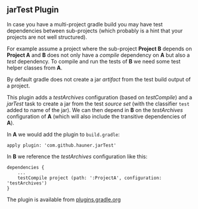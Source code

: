 ## jarTest Plugin
 
In case you have a multi-project gradle build you may have test dependencies between sub-projects
(which probably is a hint that your projects are not well structured).

For example assume a project where the sub-project **Project B** depends on **Project A** and **B**
does not only have a *compile* dependency on **A** but also a *test* dependency. To compile and run
the tests of **B** we need some test helper classes from **A**. 

By default gradle does not create a jar *artifact* from the test build output of a project. 

This plugin adds a *testArchives* configuration (based on *testCompile*) and a *jarTest* task to
create a jar from the test *source set* (with the classifier `test` added to name of the jar). We
can then depend in **B** on the *testArchives* configuration of **A** (which will also include the
transitive dependencies of **A**).

In **A** we would add the plugin to `build.gradle`:

    apply plugin: 'com.github.hauner.jarTest'


In **B** we reference the *testArchives* configuration like this:

    dependencies {
        ...
        testCompile project (path: ':ProjectA', configuration: 'testArchives')
    }


The plugin is available from [plugins.gradle.org](https://plugins.gradle.org/plugin/com.github.hauner.jarTest)
